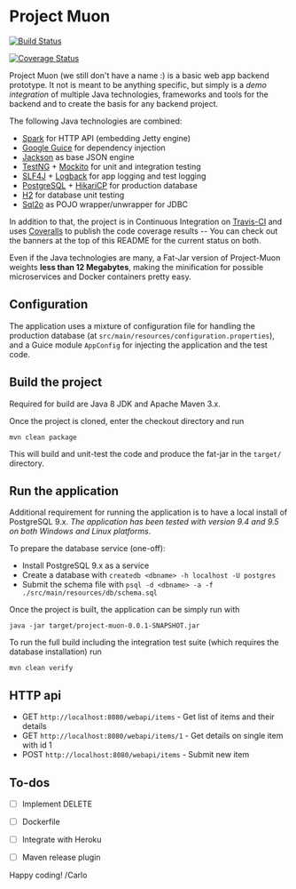 # Project Muon

[![Build Status](https://travis-ci.org/carlomorelli/project-muon.svg?branch=master)](https://travis-ci.org/carlomorelli/project-muon)

[![Coverage Status](https://coveralls.io/repos/github/carlomorelli/project-muon/badge.svg)](https://coveralls.io/github/carlomorelli/project-muon)

Project Muon (we still don't have a name :) is a basic web app backend prototype.
It not is meant to be anything specific, but simply is a *demo integration* of multiple Java technologies, frameworks and tools for the backend and to create the basis for any backend project.

The following Java technologies are combined:

* [Spark](http://sparkjava.com/) for HTTP API (embedding Jetty engine)
* [Google Guice](https://github.com/google/guice) for dependency injection
* [Jackson](https://github.com/FasterXML/jackson) as base JSON engine
* [TestNG](http://testng.org/doc/) + [Mockito](http://site.mockito.org/) for unit and integration testing
* [SLF4J](https://www.slf4j.org/) + [Logback](https://logback.qos.ch/) for app logging and test logging
* [PostgreSQL](https://jdbc.postgresql.org/) + [HikariCP](https://github.com/brettwooldridge/HikariCP) for production database
* [H2](http://www.h2database.com/html/main.html) for database unit testing
* [Sql2o](http://www.sql2o.org/) as POJO wrapper/unwrapper for JDBC 

In addition to that, the project is in Continuous Integration on [Travis-CI](https://travis-ci.org/carlomorelli/project-muon) and uses [Coveralls](https://coveralls.io/github/carlomorelli/project-muon) to publish the code coverage results -- You can check out the banners at the top of this README for the current status on both.

Even if the Java technologies are many, a Fat-Jar version of Project-Muon weights **less than 12 Megabytes**, making the minification for possible microservices and Docker containers pretty easy.

## Configuration
The application uses a mixture of configuration file for handling the production database (at `src/main/resources/configuration.properties`), and a Guice module `AppConfig` for injecting the application and the test code.

## Build the project
Required for build are Java 8 JDK and Apache Maven 3.x.

Once the project is cloned, enter the checkout directory and run 
```
mvn clean package
```
This will build and unit-test the code and produce the fat-jar in the `target/` directory. 

## Run the application
Additional requirement for running the application is to have a local install of PostgreSQL 9.x. *The application has been tested with version 9.4 and 9.5 on both Windows and Linux platforms*.

To prepare the database service (one-off):
* Install PostgreSQL 9.x as a service
* Create a database with `createdb <dbname> -h localhost -U postgres`
* Submit the schema file with `psql -d <dbname> -a -f ./src/main/resources/db/schema.sql`

Once the project is built, the application can be simply run with
```
java -jar target/project-muon-0.0.1-SNAPSHOT.jar
```
To run the full build including the integration test suite (which requires the database installation) run 
```
mvn clean verify
```

## HTTP api
* GET `http://localhost:8080/webapi/items` - Get list of items and their details
* GET `http://localhost:8080/webapi/items/1` - Get details on single item with id 1
* POST `http://localhost:8080/webapi/items` - Submit new item

## To-dos
- [ ] Implement DELETE
- [ ] Dockerfile
- [ ] Integrate with Heroku
- [ ] Maven release plugin




Happy coding!
/Carlo




